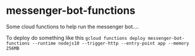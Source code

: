# messenger-bot-functions
Some cloud functions to help run the messenger bot....

To deploy do something like this `gcloud functions deploy messenger-bot-functions --runtime nodejs10 --trigger-http --entry-point app --memory 256MB`